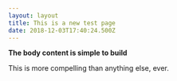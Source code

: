 ```yaml
---
layout: layout
title: This is a new test page
date: 2018-12-03T17:40:24.500Z
---
```

**The body content is simple to build**

This is more compelling than anything else, ever.
